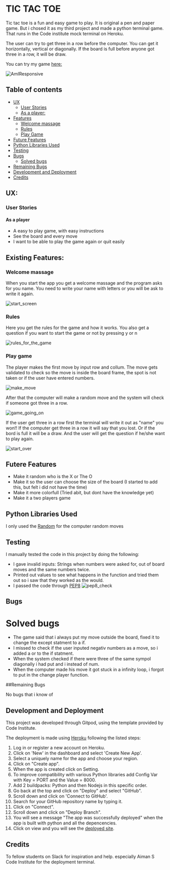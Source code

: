 # TIC TAC TOE

Tic tac toe is a fun and easy game to play. It is original a pen and paper game. But i chosed it as my third project and made a python terminal game.
That runs in the Code institute mock terminal on Heroku. 

The user can try to get three in a row before the computer. You can get it horizontally, vertical or diagonally.
If the board is full before anyone got three in a row, it will be draw. 

You can try my game [here:](https://gurrastictactoe.herokuapp.com/)

![AmIResponsive](media/responsiv.png)

## Table of contents

+ [UX](#ux "UX")
  + [User Stories](#userstories "User Stories")
   + [As a player:](#first-time-user "As a player")
+ [Features](#features "Features")  
  + [Welcome massage](#Welcome-massage "Welcome massage")
  + [Rules](#Rules "Rules") 
  + [Play Game](#Start-Game "Play Game")
+ [Future Features](#future-features "Future Features") 
+ [Python Libraries Used](#python-libraries-used "Python Libraries Used")  
+ [Testing](#testing "Testing")
+ [Bugs](#bugs "Bugs")
  + [Solved bugs](#Solved-bugs "Solved bugs")
+ [Remaining Bugs](#remaining-Bugs "(Remaining Bugs")
+ [Development and Deployment](#development-and-deployment "Development and Deployment")
+ [Credits](#Credits "Credits")

## UX:
### User Stories
#### As a player

- A easy to play game, with easy instructions
- See the board and every move
- I want to be able to play the game again or quit easily

## Existing Features:

### Welcome massage

When you start the app you get a welcome massage and the program asks for you name. You need to write your name with letters
or you will be ask to write it again. 

![start_screen](media/start_screen.png)

### Rules

Here you get the rules for the game and how it works. 
You also get a question if you want to start the game or not by pressing y or n

![rules_for_the_game](media/rules_for_the_game.png)

### Play game

The player makes the first move by input row and collum. The move gets validated to check so the move is inside the board frame, 
the spot is not taken or if the user have entered numbers.

![make_move](media/make_move.png)

After that the computer will make a random move and the system will check if someone got three in a row. 

![game_going_on](media/game_going_on.png)

If the user get three in a row first the terminal will write it out as "name" you won!!
If the computer get three in a row it will say that you lost. 
Or if the bord is full it will be a draw. 
And the user will get the question if he/she want to play again. 

![start_over](media/start_over.png)

## Futere Features

- Make it random who is the X or The O
- Make it so the user can choose the size of the board (I started to add this, but felt i did not have the time)
- Make it more colorfull (Tried abit, but dont have the knowledge yet)
- Make it a two players game

## Python Libraries Used

I only used the [Random](https://docs.python.org/3/library/random.html) for the computer random moves

## Testing

I manually tested the code in this project by doing the following:
- I gave invalid inputs: Strings when numbers were asked for, out of board moves and the same numbers twice.
- Printed out values to see what happens in the function and tried them out so i saw that they worked as the would. 
- I passed the code through [PEP8](http://pep8online.com/)
![pep8_check](media/pep8_check.png)

## Bugs

# Solved bugs
- The game said that i always put my move outside the board, fixed it to change the except statment to a if.
- I missed to check if the user inputed negativ numbers as a move, so i added a or to the if statment.
- When the system checked if there were three of the same sympol diagonally i had put and i instead of num.
- When the computer made his move it got stuck in a infinity loop, i forgot to put in the change player function. 

##Remaining Bugs

No bugs that i know of

## Development and Deployment

This project was developed through Gitpod, using the template provided by Code Institute.

The deployment is made using [Heroku](https://www.heroku.com/) following the listed steps:

1. Log in or register a new account on Heroku.
2. Click on 'New' in the dashboard and select 'Create New App'.
3. Select a uniquely name for the app and choose your region.
4. Click on "Create app".
4. When the app is created click on Setting. 
5. To improve compatibility with various Python libraries add Config Var with Key = PORT and the Value = 8000.
5. Add 2 buildpacks: Python and then Nodejs in this specific order.
6. Go back at the top and click on "Deploy" and select "GitHub".
7. Scroll down and click on 'Connect to GitHub'.
8. Search for your GitHub repository name by typing it.
9. Click on "Connect".
10. Scroll down and click on "Deploy Branch".
11. You will see a message "The app was successfully deployed" when the app is built with python and all the depencencies.
12. Click on view and you will see the [deployed site](https://gurrastictactoe.herokuapp.com/).

## Credits
To fellow students on Slack for inspiration and help. 
especially Aiman S
Code Institute for the deployment terminal. 


